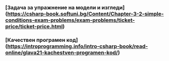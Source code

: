 ### [Задача за упражнение на модели и изгледи] (https://csharp-book.softuni.bg/Content/Chapter-3-2-simple-conditions-exam-problems/exam-problems/ticket-price/ticket-price.html)
### [Качествен програмен код] (https://introprogramming.info/intro-csharp-book/read-online/glava21-kachestven-programen-kod/)
